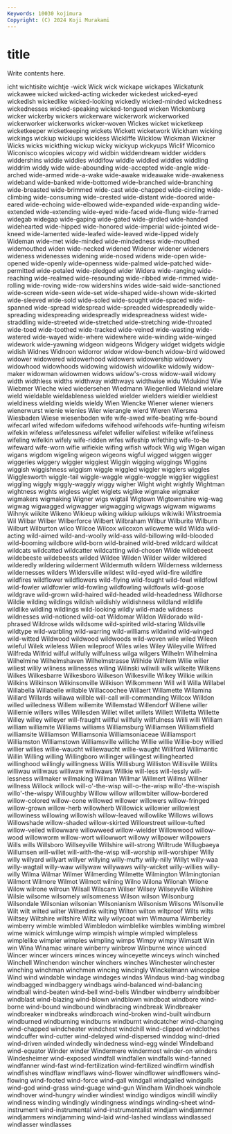 ```yaml
---
Keywords: 10030 kojimura
Copyright: (C) 2024 Koji Murakami
---
```


# title

Write contents here.



icht wichtisite wichtje -wick Wick wick wickape wickapes Wickatunk wickawee
wicked wicked-acting wickeder wickedest wicked-eyed wickedish wickedlike wicked-looking wickedly wicked-minded
wickedness wickednesses wicked-speaking wicked-tongued wicken Wickenburg wicker wickerby wickers wickerware
wickerwork wickerworked wickerworker wickerworks wicker-woven Wickes wicket wicketkeep wicketkeeper wicketkeeping
wickets Wickett wicketwork Wickham wicking wickings wickiup wickiups wickless Wickliffe
Wicklow Wickman Wickner Wicks wicks wickthing wickup wicky wickyup wickyups
Wiclif Wicomico Wiconisco wicopies wicopy wid widbin widdendream widder widders
widdershins widdie widdies widdifow widdle widdled widdles widdling widdrim widdy
wide wide-abounding wide-accepted wide-angle wide-arched wide-armed wide-a-wake wide-awake wideawake wide-awakeness
wideband wide-banked wide-bottomed wide-branched wide-branching wide-breasted wide-brimmed wide-cast wide-chapped wide-circling
wide-climbing wide-consuming wide-crested wide-distant wide-doored wide-eared wide-echoing wide-elbowed wide-expanded wide-expanding
wide-extended wide-extending wide-eyed wide-faced wide-flung wide-framed widegab widegap wide-gaping wide-gated
wide-girdled wide-handed widehearted wide-hipped wide-honored wide-imperial wide-jointed wide-kneed wide-lamented wide-leafed
wide-leaved wide-lipped widely Wideman wide-met wide-minded wide-mindedness wide-mouthed widemouthed widen
wide-necked widened Widener widener wideners wideness widenesses widening wide-nosed widens
wide-open wide-opened wide-openly wide-openness wide-palmed wide-patched wide-permitted wide-petaled wide-pledged wider
Widera wide-ranging wide-reaching wide-realmed wide-resounding wide-ribbed wide-rimmed wide-rolling wide-roving wide-row
widershins wides wide-said wide-sanctioned wide-screen wide-seen wide-set wide-shaped wide-shown wide-skirted
wide-sleeved wide-sold wide-soled wide-sought wide-spaced wide-spanned wide-spread widespread wide-spreaded widespreadedly
wide-spreading widespreading widespreadly widespreadness widest wide-straddling wide-streeted wide-stretched wide-stretching wide-throated
wide-toed wide-toothed wide-tracked wide-veined wide-wasting wide-watered wide-wayed wide-where widewhere wide-winding
wide-winged widework wide-yawning widgeon widgeons Widgery widget widgets widgie widish
Widnes Widnoon widorror widow widow-bench widow-bird widowed widower widowered widowerhood
widowers widowership widowery widowhood widowhoods widowing widowish widowlike widowly widow-maker
widowman widowmen widows widow's-cross widow-wail widowy width widthless widths widthway
widthways widthwise widu Widukind Wie Wiebmer Wieche wied wiedersehen Wiedmann
Wiegenlied Wieland wielare wield wieldable wieldableness wielded wielder wielders wieldier
wieldiest wieldiness wielding wields wieldy Wien Wiencke Wiener wiener wieners
wienerwurst wienie wienies Wier wierangle wierd Wieren Wiersma Wiesbaden Wiese
wiesenboden wife wife-awed wife-beating wife-bound wifecarl wifed wifedom wifedoms wifehood
wifehoods wife-hunting wifeism wifekin wifeless wifelessness wifelet wifelier wifeliest wifelike
wifeliness wifeling wifelkin wifely wife-ridden wifes wifeship wifething wife-to-be wifeward
wife-worn wifie wifiekie wifing wifish wifock Wig wig Wigan wigan
wigans wigdom wigeling wigeon wigeons wigful wigged wiggen wigger wiggeries
wiggery wiggier wiggiest Wiggin wigging wiggings Wiggins wiggish wiggishness wiggism
wiggle wiggled wiggler wigglers wiggles Wigglesworth wiggle-tail wiggle-waggle wiggle-woggle wigglier
wiggliest wiggling wiggly wiggly-waggly wiggy wigher Wight wight wightly Wightman
wightness wights wigless wiglet wiglets wiglike wigmake wigmaker wigmakers wigmaking
Wigner wigs wigtail Wigtown Wigtownshire wig-wag wigwag wigwagged wigwagger wigwagging
wigwags wigwam wigwams Wihnyk wiikite Wikeno Wikieup wiking wikiup wikiups
wikiwiki Wikstroemia Wil Wilbar Wilber Wilberforce Wilbert Wilbraham Wilbur Wilburite
Wilburn Wilburt Wilburton wilco Wilcoe Wilcox wilcoxon wilcweme wild Wilda
wild-acting wild-aimed wild-and-woolly wild-ass wild-billowing wild-blooded wild-booming wildbore wild-born wild-brained
wild-bred wildcard wildcat wildcats wildcatted wildcatter wildcatting wild-chosen Wilde wildebeest
wildebeeste wildebeests wilded Wildee Wilden Wilder wilder wildered wilderedly wildering
wilderment Wildermuth wildern Wilderness wilderness wildernesses wilders Wildersville wildest wild-eyed
wild-fire wildfire wildfires wildflower wildflowers wild-flying wild-fought wild-fowl wildfowl wild-fowler
wildfowler wild-fowling wildfowling wildfowls wild-goose wildgrave wild-grown wild-haired wild-headed wild-headedness
Wildhorse Wildie wilding wildings wildish wildishly wildishness wildland wildlife wildlike
wildling wildlings wild-looking wildly wild-made wildness wildnesses wild-notioned wild-oat Wildomar
Wildon Wildorado wild-phrased Wildrose wilds wildsome wild-spirited wild-staring Wildsville wildtype
wild-warbling wild-warring wild-williams wildwind wild-winged wild-witted Wildwood wildwood wildwoods wild-woven
wile wiled Wileen wileful Wilek wileless Wilen wileproof Wiles wiles
Wiley Wileyville Wilfred Wilfreda Wilfrid wilful wilfully wilfulness wilga wilgers
Wilhelm Wilhelmina Wilhelmine Wilhelmshaven Wilhelmstrasse Wilhide Wilhlem Wilie wilier wiliest
wilily wiliness wilinesses wiling Wilinski wiliwili wilk wilkeite Wilkens Wilkes
Wilkesbarre Wilkesboro Wilkeson Wilkesville Wilkey Wilkie wilkin Wilkins Wilkinson Wilkinsonville
Wilkison Wilkommenn Will will Willa Willabel Willabella Willabelle willable Willacoochee
Willaert Willamette Willamina Willard Willards willawa willble will-call will-commanding Willcox
Willdon willed willedness Willem willemite Willemstad Willendorf Willene willer Willernie
willers willes Willesden Willet willet willets Willett Willetta Willette Willey
willey willeyer will-fraught willful willfully willfulness Willi willi William william
williamite Williams williams Williamsburg Williamsen Williamsfield williamsite Williamson Williamsonia Williamsoniaceae
Williamsport Williamston Williamstown Williamsville williche Willie willie Willie-boy willied willier
willies willie-waucht williewaucht willie-waught Williford Willimantic Willin Willing willing Willingboro
willinger willingest willinghearted willinghood willingly willingness Willis Willisburg Williston Willisville
Willits williwau williwaus williwaw williwaws Willkie will-less will-lessly will-lessness willmaker
willmaking Willman Willmar Willmert Willms Willner willness Willock willock will-o'-the-wisp
will-o-the-wisp willo'-the-wispish willo'-the-wispy Willoughby Willow willow willowbiter willow-bordered willow-colored willow-cone
willowed willower willowers willow-fringed willow-grown willow-herb willowherb Willowick willowier willowiest
willowiness willowing willowish willow-leaved willowlike Willows willows Willowshade willow-shaded willow-skirted
Willowstreet willow-tufted willow-veiled willowware willowweed willow-wielder Willowwood willow-wood willowworm willow-wort
willowwort willowy willpower willpowers Wills wills Willsboro Willseyville Willshire will-strong
Willtrude Willugbaeya Willumsen will-willet will-with-the-wisp will-worship will-worshiper Willy willy willyard
willyart willyer willying willy-mufty willy-nilly Willyt willy-waa willy-wagtail willy-waw willywaw
willywaws willy-wicket willy-willies willy-willy Wilma Wilmar Wilmer Wilmerding Wilmette Wilmington
Wilmingtonian Wilmont Wilmore Wilmot Wilmott wilning Wilno Wilona Wilonah Wilone
Wilow wilrone wilroun Wilsall Wilscam Wilser Wilsey Wilseyville Wilshire Wilsie
wilsome wilsomely wilsomeness Wilson wilson Wilsonburg Wilsondale Wilsonian wilsonian Wilsonianism
Wilsonism Wilsons Wilsonville Wilt wilt wilted wilter Wilterdink wilting Wilton
wilton wiltproof Wilts wilts Wiltsey Wiltshire wiltshire Wiltz wily wilycoat
wim Wimauma Wimberley wimberry wimble wimbled Wimbledon wimblelike wimbles wimbling
wimbrel wime wimick wimlunge wimp wimpish wimple wimpled wimpleless wimplelike
wimpler wimples wimpling wimps Wimpy wimpy Wimsatt Win win Wina
Winamac winare winberry winbrow Winburne wince winced Wincer wincer wincers
winces wincey winceyette winceys winch winched Winchell Winchendon wincher winchers
winches Winchester winchester winching winchman winchmen wincing wincingly Winckelmann wincopipe
Wind wind windable windage windages windas Windaus wind-bag windbag windbagged
windbaggery windbags wind-balanced wind-balancing windball wind-beaten wind-bell wind-bells Windber windberry
windbibber windblast wind-blazing wind-blown windblown windboat windbore wind-borne wind-bound windbound
windbracing windbreak Windbreaker windbreaker windbreaks windbroach wind-broken wind-built windburn windburned
windburning windburns windburnt windcatcher wind-changing wind-chapped windcheater windchest windchill wind-clipped
windclothes windcuffer wind-cutter wind-delayed wind-dispersed winddog wind-dried wind-driven winded windedly
windedness wind-egg windel Windelband wind-equator Winder winder Windermere windermost winder-on
winders Windesheimer wind-exposed windfall windfallen windfalls wind-fanned windfanner wind-fast wind-fertilization
wind-fertilized windfirm windfish windfishes windflaw windflaws wind-flower windflower windflowers wind-flowing
wind-footed wind-force wind-gall windgall windgalled windgalls wind-god wind-grass wind-guage wind-gun
Windham Windhoek windhole windhover wind-hungry windier windiest windigo windigos windill
windily windiness winding windingly windingness windings winding-sheet wind-instrument wind-instrumental wind-instrumentalist
windjam windjammer windjammers windjamming wind-laid wind-lashed windlass windlassed windlasser windlasses
